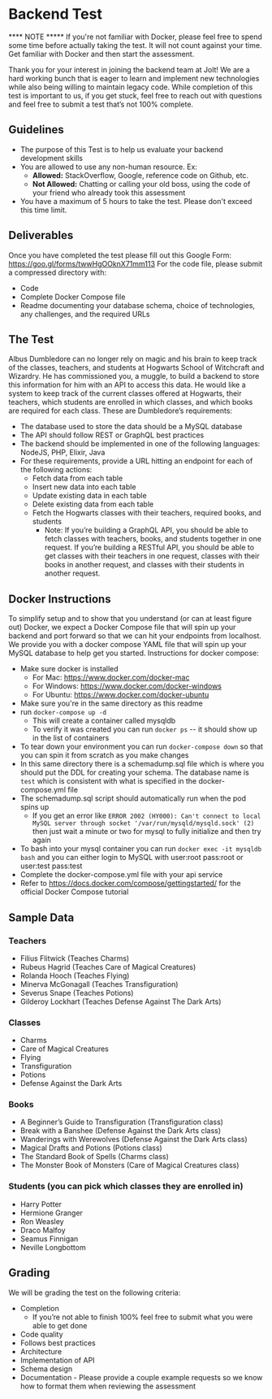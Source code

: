 # Backend Test

**** NOTE *****
If you're not familiar with Docker, please feel free to spend some time before actually taking the test. It will not count against your time. Get familiar with Docker and then start the assessment.

Thank you for your interest in joining the backend team at Jolt! We are a hard working bunch that is eager to learn and implement new technologies while also being willing to maintain legacy code. While completion of this test is important to us, if you get stuck, feel free to reach out with questions and feel free to submit a test that’s not 100% complete.

## Guidelines
* The purpose of this Test is to help us evaluate your backend development skills
* You are allowed to use any non-human resource. Ex:
  * **Allowed:** StackOverflow, Google, reference code on Github, etc.
  * **Not Allowed:** Chatting or calling your old boss, using the code of your friend who already took this assessment
* You have a maximum of 5 hours to take the test. Please don't exceed this time limit.

## Deliverables
Once you have completed the test please fill out this Google Form: https://goo.gl/forms/twwHgOOknX71mm113
For the code file, please submit a compressed directory with:
* Code
* Complete Docker Compose file
* Readme documenting your database schema, choice of technologies, any challenges, and the required URLs

## The Test

Albus Dumbledore can no longer rely on magic and his brain to keep track of the classes, teachers, and students at Hogwarts School of Witchcraft and Wizardry. He has commissioned you, a muggle, to build a backend to store this information for him with an API to access this data. He would like a system to keep track of the current classes offered at Hogwarts, their teachers, which students are enrolled in which classes, and which books are required for each class. These are Dumbledore’s requirements:

* The database used to store the data should be a MySQL database
* The API should follow REST or GraphQL best practices
* The backend should be implemented in one of the following languages: NodeJS, PHP, Elixir, Java
* For these requirements, provide a URL hitting an endpoint for each of the following actions:
    * Fetch data from each table
    * Insert new data into each table
    * Update existing data in each table
    * Delete existing data from each table
    * Fetch the Hogwarts classes with their teachers, required books, and students
        * Note: If you’re building a GraphQL API, you should be able to fetch classes with teachers, books, and students together in one request. If you’re building a RESTful API, you should be able to get classes with their teachers in one request, classes with their books in another request, and classes with their students in another request.

## Docker Instructions

To simplify setup and to show that you understand (or can at least figure out) Docker, we expect a Docker Compose file that will spin up your backend and port forward so that we can hit your endpoints from localhost. We provide you with a docker compose YAML file that will spin up your MySQL database to help get you started.
Instructions for docker compose:
* Make sure docker is installed
    * For Mac: https://www.docker.com/docker-mac
    * For Windows: https://www.docker.com/docker-windows
    * For Ubuntu: https://www.docker.com/docker-ubuntu
* Make sure you're in the same directory as this readme
* run `docker-compose up -d`
    * This will create a container called mysqldb
    * To verify it was created you can run `docker ps` -- it should show up in the list of containers
* To tear down your environment you can run `docker-compose down` so that you can spin it from scratch as you make changes
* In this same directory there is a schemadump.sql file which is where you should put the DDL for creating your schema. The database name is `test` which is consistent with what is specified in the docker-compose.yml file
* The schemadump.sql script should automatically run when the pod spins up
    * If you get an error like `ERROR 2002 (HY000): Can't connect to local MySQL server through socket '/var/run/mysqld/mysqld.sock' (2)` then just wait a minute or two for mysql to fully initialize and then try again
* To bash into your mysql container you can run `docker exec -it mysqldb bash` and you can either login to MySQL with user:root pass:root or user:test pass:test
* Complete the docker-compose.yml file with your api service
* Refer to https://docs.docker.com/compose/gettingstarted/ for the official Docker Compose tutorial

## Sample Data
### Teachers
* Filius Flitwick (Teaches Charms)
* Rubeus Hagrid (Teaches Care of Magical Creatures)
* Rolanda Hooch (Teaches Flying)
* Minerva McGonagall (Teaches Transfiguration)
* Severus Snape (Teaches Potions)
* Gilderoy Lockhart (Teaches Defense Against The Dark Arts)

### Classes
* Charms
* Care of Magical Creatures
* Flying
* Transfiguration
* Potions
* Defense Against the Dark Arts

### Books
* A Beginner’s Guide to Transfiguration (Transfiguration class)
* Break with a Banshee (Defense Against the Dark Arts class)
* Wanderings with Werewolves (Defense Against the Dark Arts class)
* Magical Drafts and Potions (Potions class)
* The Standard Book of Spells (Charms class)
* The Monster Book of Monsters (Care of Magical Creatures class)

### Students (you can pick which classes they are enrolled in)
* Harry Potter
* Hermione Granger
* Ron Weasley
* Draco Malfoy
* Seamus Finnigan
* Neville Longbottom

## Grading
We will be grading the test on the following criteria:
* Completion
    * If you’re not able to finish 100% feel free to submit what you were able to get done
* Code quality
* Follows best practices
* Architecture
* Implementation of API
* Schema design
* Documentation - Please provide a couple example requests so we know how to format them when reviewing the assessment